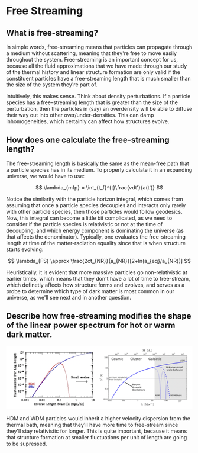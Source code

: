 # Free Streaming

## What is free-streaming? 
In simple words, free-streaming means that particles can propagate through a medium without scattering, meaning that they're free to move easily throughout the system. Free-streaming is an important concept for us, because all the fluid approximations that we have made through our study of the thermal history and linear structure formation are only valid if the constituent particles have a free-streaming length that is much smaller than the size of the system they're part of. 

Intuitively, this makes sense. Think about density perturbations. If a particle species has a free-streaming length that is greater than the size of the perturbation, then the particles in (say) an overdensity will be able to diffuse their way out into other over/under-densities. This can damp inhomogeneities, which certainly can affect how structures evolve. 

## How does one calculate the free-streaming length? 
The free-streaming length is basically the same as the mean-free path that a particle species has in its medium. To properly calculate it in an expanding universe, we would have to use:

$$
\lambda_{mfp} = \int_{t_f}^{t}\frac{vdt'}{a(t')}
$$

Notice the similarity with the particle horizon integral, which comes from assuming that once a particle species decouples and interacts only rarely with other particle species, then those particles would follow geodesics. Now, this integral can become a little bit complicated, as we need to consider if the particle species is relativistic or not at the time of decoupling, and which energy component is dominating the universe (as that affects the denominator). Typically, one evaluates the free-streaming length at time of the matter-radiation equality since that is when structure starts evolving:

$$
\lambda_{FS} \approx \frac{2ct_{NR}}{a_{NR}}[2+ln(a_{eq}/a_{NR})]
$$

Heuristically, it is evident that more massive particles go non-relativistic at earlier times, which means that they don't have a lot of time to free-stream, which definetly affects how structure forms and evolves, and serves as a probe to determine which type of dark matter is most common in our universe, as we'll see next and in another question.

## Describe how free-streaming modifies the shape of the linear power spectrum for hot or warm dark matter.

![NeutrinoDecoupling](images/WDMPowerSpectrum.png)

HDM and WDM particles would inherit a higher velocity dispersion from the thermal bath, meaning that they'll have more time to free-stream since they'll stay relativistic for longer. This is quite important, because it means that structure formation at smaller fluctuations per unit of length are going to be supressed.